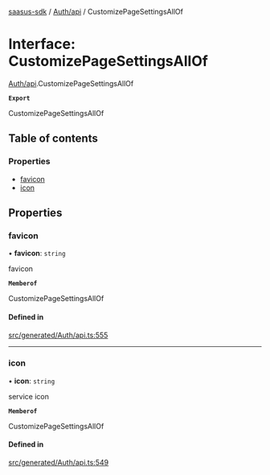 [saasus-sdk](../README.md) / [Auth/api](../modules/Auth_api.md) / CustomizePageSettingsAllOf

# Interface: CustomizePageSettingsAllOf

[Auth/api](../modules/Auth_api.md).CustomizePageSettingsAllOf

**`Export`**

CustomizePageSettingsAllOf

## Table of contents

### Properties

- [favicon](Auth_api.CustomizePageSettingsAllOf.md#favicon)
- [icon](Auth_api.CustomizePageSettingsAllOf.md#icon)

## Properties

### favicon

• **favicon**: `string`

favicon

**`Memberof`**

CustomizePageSettingsAllOf

#### Defined in

[src/generated/Auth/api.ts:555](https://github.com/saasus-platform/saasus-sdk-javascript/blob/6b95732/src/generated/Auth/api.ts#L555)

___

### icon

• **icon**: `string`

service icon

**`Memberof`**

CustomizePageSettingsAllOf

#### Defined in

[src/generated/Auth/api.ts:549](https://github.com/saasus-platform/saasus-sdk-javascript/blob/6b95732/src/generated/Auth/api.ts#L549)
